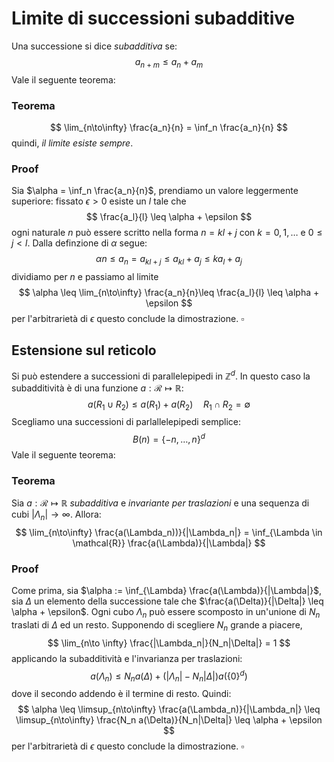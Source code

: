 # Limite di successioni subadditive
Una successione si dice _subadditiva_ se:
$$
a_{n+m} \leq a_n + a_m
$$
Vale il seguente teorema:
### Teorema
$$
\lim_{n\to\infty} \frac{a_n}{n} = \inf_n \frac{a_n}{n}
$$
quindi, _il limite esiste sempre_.

### Proof
Sia $\alpha = \inf_n \frac{a_n}{n}$, prendiamo un valore leggermente superiore: fissato $\epsilon > 0$ esiste un $l$ tale che
$$
 \frac{a_l}{l} \leq \alpha + \epsilon
$$
ogni naturale $n$ può essere scritto nella forma $n = kl + j$ con $k = 0,1,\dots$ e $0 \leq j < l$.
Dalla definzione di $\alpha$ segue:
$$
\alpha n \leq a_n = a_{kl+j} \leq a_{kl} + a_j \leq k a_l + a_j
$$
dividiamo per $n$ e passiamo al limite
$$
\alpha \leq \lim_{n\to\infty} \frac{a_n}{n}\leq \frac{a_l}{l} \leq \alpha + \epsilon
$$
per l'arbitrarietà di $\epsilon$ questo conclude la dimostrazione. $\square$

## Estensione sul reticolo
Si può estendere a successioni di parallelepipedi in $\mathbb{Z}^d$. In questo caso la subadditività è di una funzione $a : \mathcal{R} \mapsto \mathbb{R}$:
$$
a(R_1 \cup R_2) \leq a(R_1) + a(R_2) \quad R_1 \cap R_2 = \emptyset
$$
Scegliamo una successioni di parlallelepipedi semplice:
$$
B(n) = \{-n,\dots,n\}^d
$$
Vale il seguente teorema:
### Teorema
Sia $a : \mathcal{R} \mapsto \mathbb{R}$ _subadditiva_ e _invariante per traslazioni_ e una sequenza di cubi $|\Lambda_n| \to \infty$. Allora:
$$
\lim_{n\to\infty} \frac{a(\Lambda_n))}{|\Lambda_n|} = \inf_{\Lambda \in \mathcal{R}} \frac{a(\Lambda)}{|\Lambda|}
$$
### Proof
Come prima, sia $\alpha := \inf_{\Lambda} \frac{a(\Lambda)}{|\Lambda|}$, sia $\Delta$ un elemento della successione tale che $\frac{a(\Delta)}{|\Delta|} \leq \alpha + \epsilon$. 
Ogni cubo $\Lambda_n$ può essere scomposto in un'unione di  $N_n$ traslati di $\Delta$ ed un resto. Supponendo di scegliere $N_n$ grande a piacere, 
$$
\lim_{n\to \infty} \frac{|\Lambda_n|}{N_n|\Delta|} = 1
$$
applicando la subadditività e l'invarianza per traslazioni:
$$
a(\Lambda_n) \leq N_n a(\Delta) + (|\Lambda_n|-N_n|\Delta|)a(\{0\}^d)
$$
dove il secondo addendo è il termine di resto.
Quindi:
$$
\alpha \leq \limsup_{n\to\infty} \frac{a(\Lambda_n)}{|\Lambda_n|} \leq \limsup_{n\to\infty} \frac{N_n a(\Delta)}{N_n|\Delta|} \leq \alpha + \epsilon
$$
per l'arbitrarietà di $\epsilon$ questo conclude la dimostrazione. $\square$

